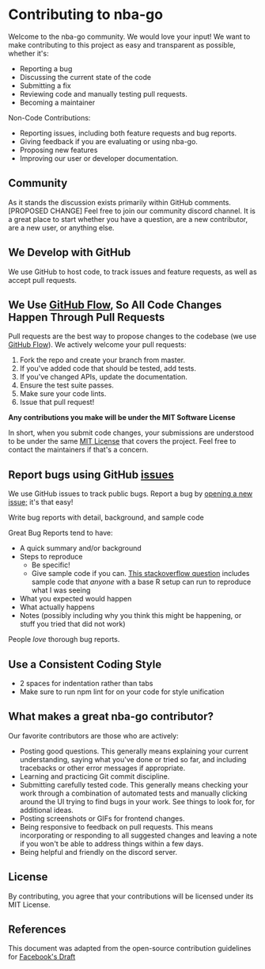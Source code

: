 # **Contributing to nba-go**

Welcome to the nba-go community. We would love your input! We want to make contributing to this project as easy and transparent as possible, whether it&#39;s:

- Reporting a bug
- Discussing the current state of the code
- Submitting a fix
- Reviewing code and manually testing pull requests.
- Becoming a maintainer

Non-Code Contributions:

- Reporting issues, including both feature requests and bug reports.
- Giving feedback if you are evaluating or using nba-go.
- Proposing new features
- Improving our user or developer documentation.

## Community

As it stands the discussion exists primarily within GitHub comments. [PROPOSED CHANGE] Feel free to join our community discord channel. It is a great place to start whether you have a question, are a new contributor, are a new user, or anything else.

## We Develop with GitHub

We use GitHub to host code, to track issues and feature requests, as well as accept pull requests.

## We Use [GitHub Flow](https://guides.github.com/introduction/flow/index.html), So All Code Changes Happen Through Pull Requests

Pull requests are the best way to propose changes to the codebase (we use [GitHub Flow](https://guides.github.com/introduction/flow/index.html)). We actively welcome your pull requests:

1. Fork the repo and create your branch from master.
2. If you&#39;ve added code that should be tested, add tests.
3. If you&#39;ve changed APIs, update the documentation.
4. Ensure the test suite passes.
5. Make sure your code lints.
6. Issue that pull request!

**Any contributions you make will be under the MIT Software License**

In short, when you submit code changes, your submissions are understood to be under the same [MIT License](http://choosealicense.com/licenses/mit/) that covers the project. Feel free to contact the maintainers if that&#39;s a concern.

## Report bugs using GitHub [issues](https://github.com/homerchen19/nba-go/issues)

We use GitHub issues to track public bugs. Report a bug by [opening a new issue;](https://github.com/homerchen19/nba-go/issues/new) it&#39;s that easy!

Write bug reports with detail, background, and sample code

Great Bug Reports tend to have:

- A quick summary and/or background
- Steps to reproduce
  - Be specific!
  - Give sample code if you can. [This stackoverflow question](http://stackoverflow.com/q/12488905/180626) includes sample code that _anyone_ with a base R setup can run to reproduce what I was seeing
- What you expected would happen
- What actually happens
- Notes (possibly including why you think this might be happening, or stuff you tried that did not work)

People _love_ thorough bug reports.

## Use a Consistent Coding Style

- 2 spaces for indentation rather than tabs
- Make sure to run npm lint for on your code for style unification

## What makes a great nba-go contributor?

Our favorite contributors are those who are actively:

- Posting good questions. This generally means explaining your current understanding, saying what you&#39;ve done or tried so far, and including tracebacks or other error messages if appropriate.
- Learning and practicing Git commit discipline.
- Submitting carefully tested code. This generally means checking your work through a combination of automated tests and manually clicking around the UI trying to find bugs in your work. See things to look for, for additional ideas.
- Posting screenshots or GIFs for frontend changes.
- Being responsive to feedback on pull requests. This means incorporating or responding to all suggested changes and leaving a note if you won&#39;t be able to address things within a few days.
- Being helpful and friendly on the discord server.

## License

By contributing, you agree that your contributions will be licensed under its MIT License.

## References

This document was adapted from the open-source contribution guidelines for [Facebook&#39;s Draft](https://github.com/facebook/draft-js/blob/a9316a723f9e918afde44dea68b5f9f39b7d9b00/CONTRIBUTING.md)

